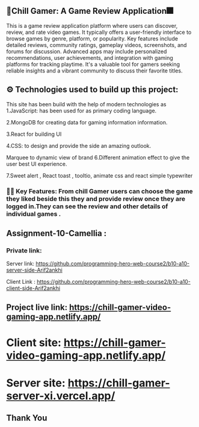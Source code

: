 ## 🎁Chill Gamer: A Game Review Application🎆

This is a game review application  platform where users can discover, review, and rate video games. It typically offers a user-friendly interface to browse games by genre, platform, or popularity. Key features include detailed reviews, community ratings, gameplay videos, screenshots, and forums for discussion. Advanced apps may include personalized recommendations, user achievements, and integration with gaming platforms for tracking playtime. It's a valuable tool for gamers seeking reliable insights and a vibrant community to discuss their favorite titles.

## ⚙️ Technologies used to build up this project:

This site has been build with the help of modern technologies as
1.JavaScript: has been used for as primary coding language.

2.MongoDB for creating  data for gaming information information.

3.React for building UI

4.CSS: to design and provide the side an amazing outlook.

Marquee to dynamic view of brand
6.Different animation effect to give the user best UI experience.

7.Sweet alert , React toast , tooltio, animate css and react simple typewriter 

### 📌📌 Key Features: From chill Gamer users can choose the game they liked beside this they and provide review once they are logged in.They can see the review and other details of individual games .



## Assignment-10-Camellia : 

### Private link:

Server link: https://github.com/programming-hero-web-course2/b10-a10-server-side-Arif2ankhi

Client Link : https://github.com/programming-hero-web-course2/b10-a10-client-side-Arif2ankhi



## Project live link: https://chill-gamer-video-gaming-app.netlify.app/

# Client site: https://chill-gamer-video-gaming-app.netlify.app/

# Server site: https://chill-gamer-server-xi.vercel.app/




## Thank You 